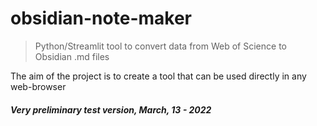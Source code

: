 # obsidian-note-maker

> Python/Streamlit tool to convert data from Web of Science to Obsidian .md files

The aim of the project is to create a tool that can be used directly in any web-browser


##### Very preliminary test version, March, 13 - 2022
